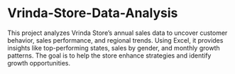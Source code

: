 # Vrinda-Store-Data-Analysis
 This project analyzes Vrinda Store’s annual sales data to uncover customer behavior, sales performance, and regional trends. Using Excel, it provides insights like top-performing states, sales by gender, and monthly growth patterns. The goal is to help the store enhance strategies and        identify growth opportunities.
